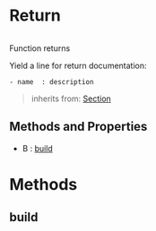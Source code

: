 # Return



``` python

```

Function returns

Yield a line for return documentation:
```
- name  : description
```




> inherits from: [Section](section.md) 

## Methods and Properties
- B : [build](#build) 

# Methods

## build

``` python

```





